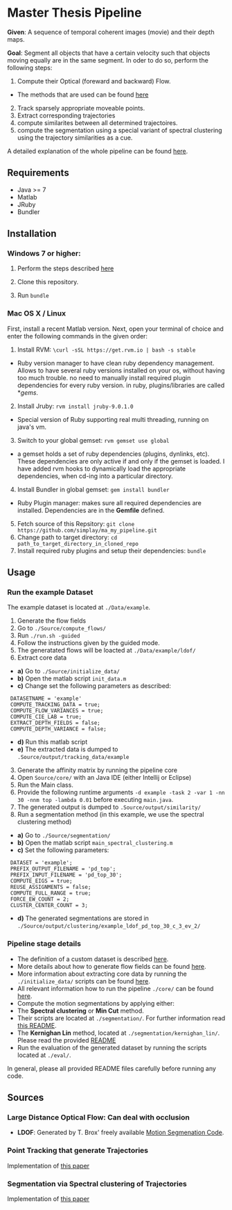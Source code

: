 # Master Thesis Pipeline 

**Given**: A sequence of temporal coherent images (movie) and their depth maps.

**Goal**: Segment all objects that have a certain velocity such that objects moving equally are in the same segment. In oder to do so, perform the following steps:

1. Compute their Optical (foreward and backward) Flow.
 + The methods that are used can be found [here](https://github.com/simplay/ma_pipeline)
2. Track sparsely appropriate moveable points.
3. Extract corresponding trajectories
4. compute similarites between all determined trajectoires.
5. compute the segmentation using a special variant of spectral clustering using the trajectory similarities as a cue.

A detailed explanation of the whole pipeline can be found [here](https://github.com/simplay/master_thesis/blob/master/Source/pipeline.md).

## Requirements
+ Java >= 7
+ Matlab
+ JRuby
+ Bundler

## Installation

### Windows 7 or higher:

1. Perform the steps described [here](https://github.com/simplay/wincygwinify/blob/master/README.md)

2. Clone this repository.

3. Run `bundle`

### Mac OS X / Linux

First, install a recent Matlab version. Next, open your terminal of choice and enter the following commands in the given order:

1. Install RVM: `\curl -sSL https://get.rvm.io | bash -s stable`
 + Ruby version manager to have clean ruby dependency management. Allows to have several ruby versions installed on your os, without having too much trouble. no need to manually install required plugin dependencies for every ruby version. in ruby, plugins/libraries are called **gems*.
2. Install Jruby: `rvm install jruby-9.0.1.0`
 + Special version of Ruby supporting real multi threading, running on java's vm.
3. Switch to your global gemset: `rvm gemset use global`
 + a gemset holds a set of ruby dependencies (plugins, dynlinks, etc). These dependencies are only active if and only if the gemset is loaded. I have added rvm hooks to dynamically load the appropriate dependencies, when cd-ing into a particular directory.
4. Install Bundler in global gemset: `gem install bundler`
 + Ruby Plugin manager: makes sure all required dependencies are installed. Dependencies are in the **Gemfile** defined.
5. Fetch source of this Repsitory: `git clone https://github.com/simplay/ma_my_pipeline.git`
6. Change path to target directory: `cd path_to_target_directory_in_cloned_repo`
7. Install required ruby plugins and setup their dependencies: `bundle`

## Usage

### Run the example Dataset

The example dataset is located at `./Data/example`.

1. Generate the flow fields
 1. Go to `./Source/compute_flows/`
 2. Run `./run.sh -guided`
 3. Follow the instructions given by the guided mode.
 4. The generatated flows will be loacted at `./Data/example/ldof/`
2. Extract core data
 + **a)** Go to `./Source/initialize_data/`
 + **b)** Open the matlab script `init_data.m`
 + **c)** Change set the following parameters as described: 
 ```
  DATASETNAME = 'example'
  COMPUTE_TRACKING_DATA = true;
  COMPUTE_FLOW_VARIANCES = true;
  COMPUTE_CIE_LAB = true; 
  EXTRACT_DEPTH_FIELDS = false;
  COMPUTE_DEPTH_VARIANCE = false;
 ```
 + **d)** Run this matlab script
 + **e)** The extracted data is dumped to `.Source/output/tracking_data/example`
3. Generate the affinity matrix by running the pipeline core
 1. Open `Source/core/` with an Java IDE (either Intellij or Eclipse)
 2. Run the Main class.
 3. Provide the following runtime arguments `-d example -task 2 -var 1 -nn 30 -nnm top -lambda 0.01` before executing `main.java`.
 4. The generated output is dumped to `.Source/output/similarity/`
4. Run a segmentation method (in this example, we use the spectral clustering method)
 + **a)** Go to `./Source/segmentation/`
 + **b)** Open the matlab script `main_spectral_clustering.m`
 + **c)** Set the following parameters:
 ```
  DATASET = 'example';
  PREFIX_OUTPUT_FILENAME = 'pd_top';
  PREFIX_INPUT_FILENAME = 'pd_top_30';
  COMPUTE_EIGS = true;
  REUSE_ASSIGNMENTS = false;
  COMPUTE_FULL_RANGE = true;
  FORCE_EW_COUNT = 2;
  CLUSTER_CENTER_COUNT = 3;
 ```
 + **d)** The generated segmentations are stored in `./Source/output/clustering/example_ldof_pd_top_30_c_3_ev_2/`
 
 ### Pipeline stage details

+ The definition of a custom dataset is described [here](https://github.com/simplay/master_thesis/blob/master/Data/README.md).
+ More details about how to generate flow fields can be found [here](https://github.com/simplay/master_thesis/blob/master/Source/compute_flows/README.md).
+ More information about extracting core data by running the `./initialize_data/` scripts can be found [here](https://github.com/simplay/master_thesis/blob/master/Source/initialize_data/README.md).
+ All relevant information how to run the pipeline `./core/` can be found [here](https://github.com/simplay/master_thesis/blob/master/Source/core/README.md).
+ Compute the motion segmentations by applying either:
 + The **Spectral clustering** or **Min Cut** method. 
 + Their scripts are located at `./segmentation/`. For further information read [this README](https://github.com/simplay/master_thesis/blob/master/Source/segmentation/README.md).
 + The **Kernighan Lin** method, located at `./segmentation/kernighan_lin/`. Please read the provided [README](https://github.com/simplay/master_thesis/blob/master/Source/segmentation/kernighan_lin/README.md)
 + Run the evaluation of the generated dataset by running the scripts located at `./eval/`.
 
In general, please all provided README files carefully before running any code.


## Sources

### Large Distance Optical Flow: Can deal with occlusion
+ **LDOF**: Generated by T. Brox' freely available [Motion Segmenation Code](http://lmb.informatik.uni-freiburg.de/resources/binaries/eccv2010_mosegLinux64.zip). 

### Point Tracking that generate Trajectories 
Implementation of [this paper](http://lmb.informatik.uni-freiburg.de/people/brox/pub/sundaram_eccv10.pdf)

### Segmentation via Spectral clustering of Trajectories
Implementation of [this paper](http://ieeexplore.ieee.org/stamp/stamp.jsp?tp=&arnumber=6682905)
